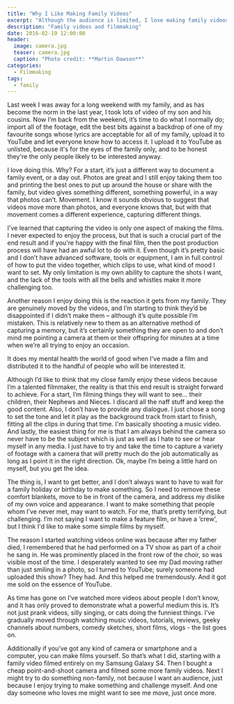 ```yaml
---
title: "Why I Like Making Family Videos"
excerpt: "Although the audience is limited, I love making family videos"
description: "Family videos and filmmaking"
date: 2016-02-19 12:00:00
header:
  image: camera.jpg
  teaser: camera.jpg
  caption: "Photo credit: **Martin Dawson**"
categories:
  - Filmmaking
tags:
  - family
---
```

Last week I was away for a long weekend with my family, and as has become the norm in the last year, I took lots of video of my son and his cousins. Now I’m back from the weekend, it’s time to do what I normally do; import all of the footage, edit the best bits against a backdrop of one of my favourite songs whose lyrics are acceptable for all of my family, upload it to YouTube and let everyone know how to access it. I upload it to YouTube as unlisted, because it's for the eyes of the family only, and to be honest they're the only people likely to be interested anyway.

I love doing this. Why? For a start, it’s just a different way to document a family event, or a day out. Photos are great and I still enjoy taking them too and printing the best ones to put up around the house or share with the family, but video gives something different, something powerful, in a way that photos can’t. Movement. I know it sounds obvious to suggest that videos move more than photos, and everyone knows that, but with that movement comes a different experience, capturing different things.

I've learned that capturing the video is only one aspect of making the films. I never expected to enjoy the process, but that is such a crucial part of the end result and if you're happy with the final film, then the post production process will have had an awful lot to do with it. Even though it’s pretty basic and I don’t have advanced software, tools or equipment, I am in full control of how to put the video together, which clips to use, what kind of mood I want to set. My only limitation is my own ability to capture the shots I want, and the lack of the tools with all the bells and whistles make it more challenging too.

Another reason I enjoy doing this is the reaction it gets from my family. They are genuinely moved by the videos, and I’m starting to think they’d be disappointed if I didn’t make them – although it’s quite possible I’m mistaken. This is relatively new to them as an alternative method of capturing a memory, but it’s certainly something they are open to and don’t mind me pointing a camera at them or their offspring for minutes at a time when we’re all trying to enjoy an occasion. 

It does my mental health the world of good when I've made a film and distributed it to the handful of people who will be interested it.

Although I’d like to think that my close family enjoy these videos because I’m a talented filmmaker, the reality is that this end result is straight forward to achieve. For a start, I’m filming things they will want to see… their children, their Nephews and Nieces. I discard all the naff stuff and keep the good content. Also, I don’t have to provide any dialogue. I just chose a song to set the tone and let it play as the background track from start to finish, fitting all the clips in during that time. I'm basically shooting a music video. And lastly, the easiest thing for me is that I am always behind the camera so never have to be the subject which is just as well as I hate to see or hear myself in any media. I just have to try and take the time to capture a variety of footage with a camera that will pretty much do the job automatically as long as I point it in the right direction. Ok, maybe I’m being a little hard on myself, but you get the idea.

The thing is, I want to get better, and I don’t always want to have to wait for a family holiday or birthday to make something. So I need to remove these comfort blankets, move to be in front of the camera, and address my dislike of my own voice and appearance. I want to make something that people whom I’ve never met, may want to watch. For me, that’s pretty terrifying, but challenging. I’m not saying I want to make a feature film, or have a ‘crew’, but I think I'd like to make some simple films by myself.

The reason I started watching videos online was because after my father died, I remembered that he had performed on a TV show as part of a choir he sang in. He was prominently placed in the front row of the choir, so was visible most of the time. I desperately wanted to see my Dad moving rather than just smiling in a photo, so I turned to YouTube; surely someone had uploaded this show? They had. And this helped me tremendously. And it got me sold on the essence of YouTube.

As time has gone on I’ve watched more videos about people I don’t know, and it has only proved to demonstrate what a powerful medium this is. It’s not just prank videos, silly singing, or cats doing the funniest things. I've gradually moved through watching music videos, tutorials, reviews, geeky channels about numbers, comedy sketches, short films, vlogs - the list goes on.

Additionally if you’ve got any kind of camera or smartphone and a computer, you can make films yourself. So that’s what I did, starting with a family video filmed entirely on my Samsung Galaxy S4. Then I bought a cheap point-and-shoot camera and filmed some more family videos. Next I might try to do something non-family, not because I want an audience, just because I enjoy trying to make something and challenge myself. And one day someone who loves me might want to see me move, just once more.
